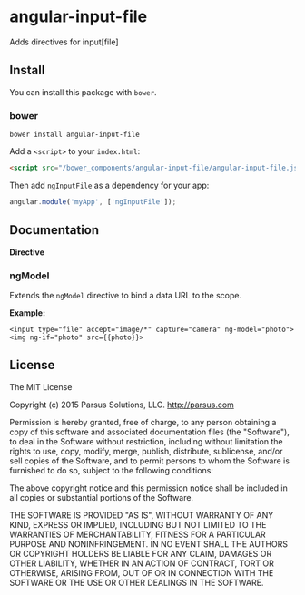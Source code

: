 # angular-input-file
Adds directives for input[file]

## Install

You can install this package with `bower`.

### bower

```shell
bower install angular-input-file
```

Add a `<script>` to your `index.html`:

```html
<script src="/bower_components/angular-input-file/angular-input-file.js"></script>
```

Then add `ngInputFile` as a dependency for your app:

```javascript
angular.module('myApp', ['ngInputFile']);
```

## Documentation

**Directive**

### ngModel
Extends the `ngModel` directive to bind a data URL to the scope.

**Example:**

```
<input type="file" accept="image/*" capture="camera" ng-model="photo">
<img ng-if="photo" src={{photo}}>
```

## License

The MIT License

Copyright (c) 2015 Parsus Solutions, LLC. http://parsus.com

Permission is hereby granted, free of charge, to any person obtaining a copy
of this software and associated documentation files (the "Software"), to deal
in the Software without restriction, including without limitation the rights
to use, copy, modify, merge, publish, distribute, sublicense, and/or sell
copies of the Software, and to permit persons to whom the Software is
furnished to do so, subject to the following conditions:

The above copyright notice and this permission notice shall be included in
all copies or substantial portions of the Software.

THE SOFTWARE IS PROVIDED "AS IS", WITHOUT WARRANTY OF ANY KIND, EXPRESS OR
IMPLIED, INCLUDING BUT NOT LIMITED TO THE WARRANTIES OF MERCHANTABILITY,
FITNESS FOR A PARTICULAR PURPOSE AND NONINFRINGEMENT. IN NO EVENT SHALL THE
AUTHORS OR COPYRIGHT HOLDERS BE LIABLE FOR ANY CLAIM, DAMAGES OR OTHER
LIABILITY, WHETHER IN AN ACTION OF CONTRACT, TORT OR OTHERWISE, ARISING FROM,
OUT OF OR IN CONNECTION WITH THE SOFTWARE OR THE USE OR OTHER DEALINGS IN
THE SOFTWARE.
